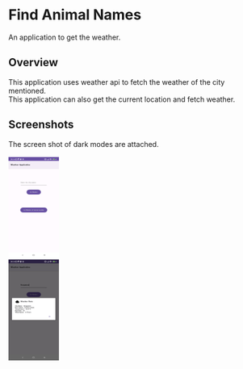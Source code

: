 # Find Animal Names
An application to get the weather.
## Overview
This application uses weather api to fetch the weather of the city mentioned.</br> This application can also get the current location and fetch weather.
## Screenshots
The screen shot of dark modes are attached.</br></br>
<img src="/main_screen.jpg?raw=true" alt="Spash Screen" title= "Splash Screen" width="100" height="200"></br>
<img src="/weather_screen.jpg?raw=true" alt="Spash Screen" title= "Splash Screen" width="100" height="200"></br>
